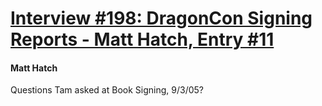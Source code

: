 # [Interview #198: DragonCon Signing Reports - Matt Hatch, Entry #11](https://www.theoryland.com/intvmain.php?i=198#11)

#### Matt Hatch

Questions Tam asked at Book Signing, 9/3/05?

